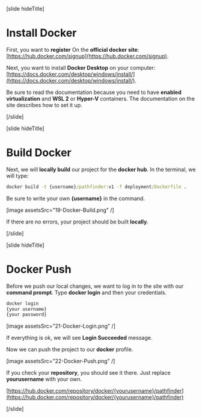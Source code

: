 [slide hideTitle]

# Install Docker

First, you want to **register** On the **official docker site**: [https://hub.docker.com/signup](https://hub.docker.com/signup).

Next, you want to install **Docker Desktop** on your computer:
[https://docs.docker.com/desktop/windows/install/](https://docs.docker.com/desktop/windows/install/).

Be sure to read the documentation because you need to have **enabled virtualization** and **WSL 2** or **Hyper-V** containers. The documentation on the site describes how to set it up.

[/slide]

[slide hideTitle]

# Build Docker

Next, we will **locally build** our project for the **docker hub**. In the terminal, we will type:

```cmd
docker build -t {username}/pathfinder:v1 -f deployment/Dockerfile .
```

Be sure to write your own **{username}** in the command.

[image assetsSrc="19-Docker-Build.png" /]

If there are no errors, your project should be built **locally**.

[/slide]

[slide hideTitle]

# Docker Push

Before we push our local changes, we want to log in to the site with our **command prompt**. Type **docker login** and then your credentials.

```cmd
docker login
{your username}
{your password}
```

[image assetsSrc="21-Docker-Login.png" /]

If everything is ok, we will see **Login Succeeded** message.

Now we can push the project to our **docker** profile.

[image assetsSrc="22-Docker-Push.png" /]

If you check your **repository**, you should see it there. Just replace **yourusername** with your own.

[https://hub.docker.com/repository/docker/{yourusername}/pathfinder](https://hub.docker.com/repository/docker/{yourusername}/pathfinder)

[/slide]

